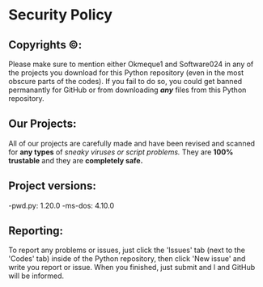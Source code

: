 # Security Policy

## Copyrights ©:

Please make sure to mention either Okmeque1 and Software024 in any of the projects you download for this Python repository (even in the most obscure parts of the codes).
If you fail to do so, you could get banned permanantly for GitHub or from downloading ***any*** files from this Python repository.

## Our Projects:

All of our projects are carefully made and have been revised and scanned for **any types** of *sneaky viruses or script problems.* They are **100% trustable** and they are **completely safe.** 

## Project versions:

-pwd.py: 1.20.0
-ms-dos: 4.10.0

## Reporting:

To report any problems or issues, just click the 'Issues' tab (next to the 'Codes' tab) inside of the Python repository, then click 'New issue' and write you report or issue. When you finished, just submit and I and GitHub will be informed.
